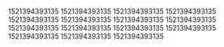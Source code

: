 1521394393135
1521394393135
1521394393135
1521394393135
1521394393135
1521394393135
1521394393135
1521394393135
1521394393135
1521394393135
1521394393135
1521394393135
1521394393135
1521394393135
1521394393135